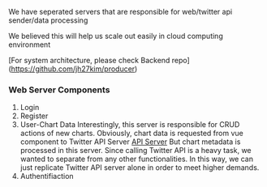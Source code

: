 We have seperated servers that are responsible for web/twitter api sender/data processing 

We believed this will help us scale out easily in cloud computing environment

[For system architecture, please check Backend repo] (https://github.com/jh27kim/producer)

### Web Server Components
1. Login
2. Register
3. User-Chart Data
Interestingly, this server is responsible for CRUD actions of new charts.
Obviously, chart data is requested from vue component to Twitter API Server [API Server](https://github.com/jh27kim/producer)
But chart metadata is processed in this server. Since calling Twitter API is a heavy task, we wanted to separate from any other functionalities. 
In this way, we can just replicate Twitter API server alone in order to meet higher demands. 
4. Authentifiaction
